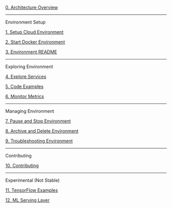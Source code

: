 [0. Architecture Overview](https://github.com/fluxcapacitor/pipeline/wiki/Architecture-Overview)

***
Environment Setup

[1. Setup Cloud Environment](https://github.com/fluxcapacitor/pipeline/wiki/Setup-Cloud-Environment)

[2. Start Docker Environment](https://github.com/fluxcapacitor/pipeline/wiki/Start-Docker-Environment)

[3. Environment README](https://github.com/fluxcapacitor/pipeline/wiki/Environment-README)

*** 
Exploring Environment

[4. Explore Services](https://github.com/fluxcapacitor/pipeline/wiki/Explore-Services)

[5. Code Examples](https://github.com/fluxcapacitor/pipeline/wiki/Code-Examples)

[6. Monitor Metrics](https://github.com/fluxcapacitor/pipeline/wiki/Monitor-Metrics)

***
Managing Environment

[7. Pause and Stop Environment](https://github.com/fluxcapacitor/pipeline/wiki/Pause-and-Stop-Environment)

[8. Archive and Delete Environment](https://github.com/fluxcapacitor/pipeline/wiki/Archive-and-Delete-Environment)

[9. Troubleshooting Environment](https://github.com/fluxcapacitor/pipeline/wiki/Troubleshooting-Environment)

***
Contributing

[10. Contributing](https://github.com/fluxcapacitor/pipeline/wiki/Contributing)

***
Experimental (Not Stable)

[11. TensorFlow Examples](https://github.com/fluxcapacitor/pipeline/wiki/TensorFlow-Examples)

[12. ML Serving Layer](https://github.com/fluxcapacitor/pipeline/wiki/ML-Serving-Layer)